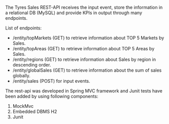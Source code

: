 The Tyres Sales REST-API receives the input event, store the information in a relational DB (MySQL) and provide KPIs in output through many endpoints.

List of endpoints:

 - /entity/topMarkets (GET) to retrieve information about TOP 5 Markets by Sales.
 - /entity/topAreas (GET) to retrieve information about TOP 5 Areas by Sales.
 - /entity/regions (GET) to retrieve information about Sales by region in descending order.
 - /entity/globalSales (GET) to retrieve information about the sum of sales globally.
 - /entity/sales (POST) for input events.

The rest-api was developed in Spring MVC framework  and Junit tests have been added by using following components:

  1. MockMvc
  2. Embedded DBMS H2
  3. Junit
